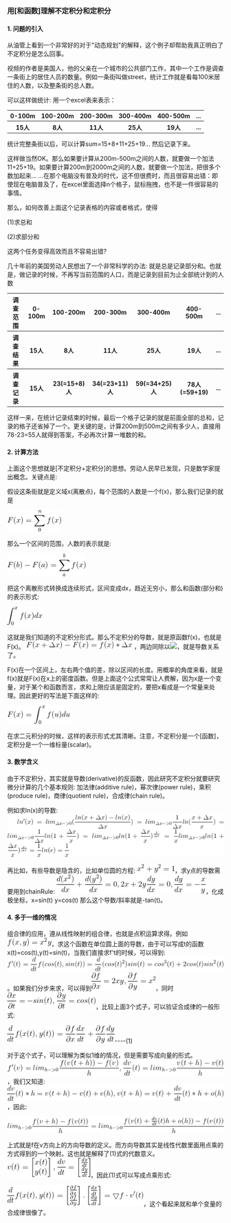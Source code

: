 ### 用[和函数]理解不定积分和定积分

#### 1. 问题的引入
从油管上看到一个非常好的对于"动态规划"的解释，这个例子却帮助我真正明白了不定积分是怎么回事。

视频的作者是美国人，他的父亲在一个城市的公共部门工作，其中一个工作是调查一条街上的居住人员的数量。例如一条街叫做street，统计工作就是看每100米居住的人数，以及整条街的总人数。

可以这样做统计: 用一个excel表来表示：

<table>
    <tr>
        <th>0-100m</th>
        <th>100-200m</th>
        <th>200-300m</th>
        <th>300-400m</th>
        <th>400-500m</th>
        <th>...</th>
    </tr>
    <tr>
        <th>15人</th>
        <th>8人</th>
        <th>11人</th>
        <th>25人</th>
        <th>19人</th>
        <th>...</th>
    </tr>
</table>

统计完整条街以后，可以计算sum=15+8+11+25+19... 然后记录下来。

这样做当然OK。那么如果要计算从200m-500m之间的人数，就要做一个加法11+25+19。如果要计算200m到2000m之间的人数，就要做一个加法，把很多个数加起来... ...在那个电脑没有普及的时代，这不但很费时，而且很容易出错：即使现在电脑普及了，在excel里面选择n个格子，鼠标拖拽，也不是一件很容易的事情。

那么，如何改善上面这个记录表格的内容或者格式，使得

(1)求总和

(2)求部分和

这两个任务变得高效而且不容易出错?

几十年前的美国劳动人民想出了一个非常科学的办法: 就是总是记录部分和。也就是，做记录的时候，不再写当前范围的人口，而是记录到目前为止全部统计到的人数

<table>
    <tr>
        <th>调查范围</th>
        <th>0-100m</th>
        <th>100-200m</th>
        <th>200-300m</th>
        <th>300-400m</th>
        <th>400-500m</th>
        <th>...</th>
    </tr>
    <tr>
        <th>调查结果</th>
        <th>15人</th>
        <th>8人</th>
        <th>11人</th>
        <th>25人</th>
        <th>19人</th>
        <th>...</th>
    </tr>
    <tr>
        <th>调查记录</th>
        <th>15人</th>
        <th>23(=15+8)人</th>
        <th>34(=23+11)人</th>
        <th>59(=34+25)人</th>
        <th>78人(=59+19)</th>
        <th>...</th>
    </tr>
</table>

这样一来，在统计记录结束的时候，最后一个格子记录的就是前面全部的总和，记录的格子还省掉了一个。更关键的是，计算200m到500m之间有多少人，直接用78-23=55人就得到答案，不必再次计算一堆数的和。

#### 2. 计算方法
上面这个思想就是[不定积分+定积分]的思想。劳动人民早已发现，只是数学家提出概念。关键点是:

假设这条街就是定义域x(离散点)，每个范围的人数是一个f(x)，那么我们记录的就是

<img src="img/indefiniteIntegral01.gif">

那么一个区间的范围，人数的表示就是:

<img src="img/indefiniteIntegral02.gif">

把这个离散形式转换成连续形式，区间变成dx，趋近无穷小，那么和函数(部分和)的表示形式:

<img src="img/indefiniteIntegral03.gif">

这就是我们知道的不定积分形式。那么不定积分的导数，就是原函数f(x)，也就是F(x)。
<img src="img/indefiniteIntegral04.gif">
，两边同除以<img src="https://latex.codecogs.com/gif.latex?%5Cbg_white%20%5CDelta%20x">，就是导数关系了。

F(x)在一个区间上，左右两个值的差，除以区间的长度。用概率的角度来看，就是f(x)就是F(x)在x上的密度函数。但是上面这个公式常常让人费解，因为x是一个变量，对于某个和函数而言，求和上限应该是固定的，要把x看成是一个常量来处理。因此更好的写法是下面这样的:

<img src="img/indefiniteIntegral05.gif">

在求二元积分的时候，这样的表示形式尤其清晰。注意，不定积分是一个[函数]，定积分是一个一维标量(scalar)。

#### 3. 数学含义

由于不定积分，其实就是导数(derivative)的反函数，因此研究不定积分就要研究微分计算的几个基本规则: 加法律(additive rule)，幂次律(power rule)，乘积(produce rule)，商律(quotient rule)，合成律(chain rule)。

例如求ln(x)的导数: <img src="img/indefiniteIntegral06.gif">

再比如，有些导数是隐含的，比如单位圆的方程: <img src="img/indefiniteIntegral07.gif">，求y点的导数需要用到chainRule: <img src="img/indefiniteIntegral08.gif">，化成极坐标，x=sin(t) y=cos(t) 那么这个导数/斜率就是-tan(t)。

#### 4. 多于一维的情况
组合律的应用，遵从线性映射的组合律，也就是点积运算求得。例如<img src="img/chainRule01.gif">，求这个函数在单位圆上面的导数，由于可以写成t的函数x(t)=cos(t),y(t)=sin(t)，当我们直接求f't的时候，可以得到:<img src="img/chainRule02.gif">。如果我们分步来求，可以得到<img src="img/chainRule03.gif">，同时<img src="img/chainRule04.gif">，比较上面3个式子，可以验证合成律的一般形式: 

<img src="img/chainRule05.gif">----(1)

对于这个式子，可以理解为类似1维的情况，但是需要写成向量的形式。<img src="img/chainRule06.gif">，我们又知道: <img src="img/chainRule07.gif">，因此:

<img src="img/chainRule08.gif">

上式就是f在v方向上的方向导数的定义。而方向导数其实是线性代数里面用点乘的方式得到的一个映射。这也就是解释了(1)式的代数意义。<img src="img/chainRule09.gif">，因此(1)式可以写成点乘形式:

<img src="img/chainRule10.gif">，这个看起来就和单个变量的合成律很像了。